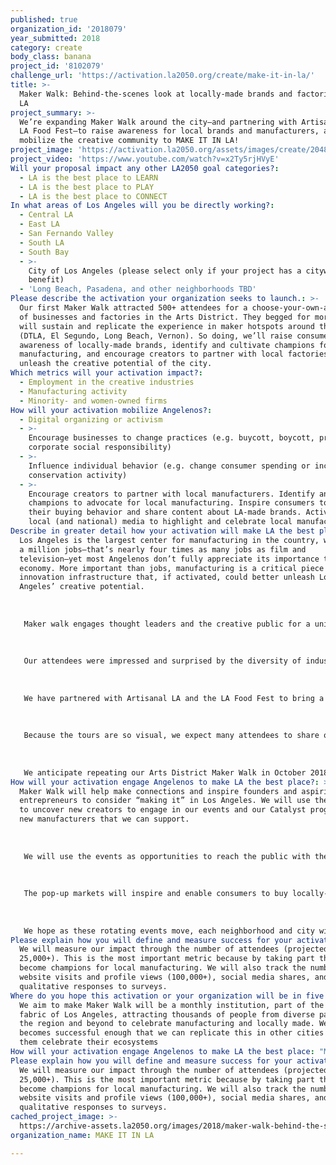 ```yaml
---
published: true
organization_id: '2018079'
year_submitted: 2018
category: create
body_class: banana
project_id: '8102079'
challenge_url: 'https://activation.la2050.org/create/make-it-in-la/'
title: >-
  Maker Walk: Behind-the-scenes look at locally-made brands and factories around
  LA
project_summary: >-
  We’re expanding Maker Walk around the city—and partnering with Artisanal LA &
  LA Food Fest—to raise awareness for local brands and manufacturers, and
  mobilize the creative community to MAKE IT IN LA!
project_image: 'https://activation.la2050.org/assets/images/create/2048-wide/make-it-in-la.jpg'
project_video: 'https://www.youtube.com/watch?v=x2Ty5rjHVyE'
Will your proposal impact any other LA2050 goal categories?:
  - LA is the best place to LEARN
  - LA is the best place to PLAY
  - LA is the best place to CONNECT
In what areas of Los Angeles will you be directly working?:
  - Central LA
  - East LA
  - San Fernando Valley
  - South LA
  - South Bay
  - >-
    City of Los Angeles (please select only if your project has a citywide
    benefit)
  - 'Long Beach, Pasadena, and other neighborhoods TBD'
Please describe the activation your organization seeks to launch.: >-
  Our first Maker Walk attracted 500+ attendees for a choose-your-own-adventure
  of businesses and factories in the Arts District. They begged for more, so we
  will sustain and replicate the experience in maker hotspots around the region
  (DTLA, El Segundo, Long Beach, Vernon). So doing, we’ll raise consumer
  awareness of locally-made brands, identify and cultivate champions for
  manufacturing, and encourage creators to partner with local factories to fully
  unleash the creative potential of the city.
Which metrics will your activation impact?​:
  - Employment in the creative industries
  - Manufacturing activity
  - Minority- and women-owned firms
How will your activation mobilize Angelenos?:
  - Digital organizing or activism
  - >-
    Encourage businesses to change practices (e.g. buycott, boycott, promote
    corporate social responsibility)
  - >-
    Influence individual behavior (e.g. change consumer spending or increase
    conservation activity)
  - >-
    Encourage creators to partner with local manufacturers. Identify and inspire
    champions to advocate for local manufacturing. Inspire consumers to change
    their buying behavior and share content about LA-made brands. Activate the
    local (and national) media to highlight and celebrate local manufacturing. 
Describe in greater detail how your activation will make LA the best place?: >-
  Los Angeles is the largest center for manufacturing in the country, with half
  a million jobs—that’s nearly four times as many jobs as film and
  television—yet most Angelenos don’t fully appreciate its importance to our
  economy. More important than jobs, manufacturing is a critical piece of
  innovation infrastructure that, if activated, could better unleash Los
  Angeles’ creative potential. 
   
   
   
   Maker walk engages thought leaders and the creative public for a unique look behind manufacturing in the city. Our pilot run attracted more than 500 participants. They checked in for this free event at the Los Angeles Cleantech Incubator and received a map for a self-guided walking tour of the Arts District neighborhood. Participants enjoyed visits to a dozen different factories and businesses, including Hyperloop, Angel City Brewery, La La Land Production and Design, HIVE lighting, the LADWP substation, the Advanced Prototyping Center, Blue Bottle, Greenbar Distillery, and Oblong Industries. It ended with an after party, featuring mini maker workshops and locally crafted cocktails at locally made shoe brand, COMUNITY. You can watch a video here: http://makeitinla.org/makerwalkvideo 
   
   
   
   Our attendees were impressed and surprised by the diversity of industries that are manufacturing in LA and they asked us for more. To build on Maker Walk’s success and expand its impact, we want to engage new neighborhoods and manufacturers and become a monthly event. We have yet to finalize the neighborhoods, but we have begun to scout venues in El Segundo, Pasadena, Vernon, in DTLA, and Long Beach.
   
   
   
   We have partnered with Artisanal LA and the LA Food Fest to bring a pop-up market aspect to enhance the event. The markets will raise awareness of consumers and inspire them to purchase locally made goods. 
   
   
   
   Because the tours are so visual, we expect many attendees to share on social media and we will add playful encouragements for sharing like photo stations. We will highlight many of the makers and manufacturers on social media and on our website to drive traffic and awareness. We will also implement an extensive PR campaign to attract media coverage.
   
   
   
   We anticipate repeating our Arts District Maker Walk in October 2018, and ramping up to a total of 18 events in the grant period. We expect to grow by 10% each month and attract more than 2,500 attendees per event by the second year, for a total of 25,000 attendees to date.
How will your activation engage Angelenos to make LA the best place?: >-
  Maker Walk will help make connections and inspire founders and aspiring
  entrepreneurs to consider “making it” in Los Angeles. We will use the events
  to uncover new creators to engage in our events and our Catalyst program and
  new manufacturers that we can support. 
   
   
   
   We will use the events as opportunities to reach the public with the message “manufacturing is sexy” through the media, social media, and our attendees. The events will be visually appealing to make it easy for people to share with their friends and raise awareness among the public. We will highlight manufacturers and brands hosting tours and selling at the market on our website.
   
   
   
   The pop-up markets will inspire and enable consumers to buy locally-made.
   
   
   
   We hope as these rotating events move, each neighborhood and city will start organizing additional events to involve their local residents, to expand our impact even further.
Please explain how you will define and measure success for your activation.​: >-
  We will measure our impact through the number of attendees (projected
  25,000+). This is the most important metric because by taking part they will
  become champions for local manufacturing. We will also track the number of
  website visits and profile views (100,000+), social media shares, and
  qualitative responses to surveys.
Where do you hope this activation or your organization will be in five years?: >-
  We aim to make Maker Walk will be a monthly institution, part of the cultural
  fabric of Los Angeles, attracting thousands of people from diverse parts of
  the region and beyond to celebrate manufacturing and locally made. We hope it
  becomes successful enough that we can replicate this in other cities to help
  them celebrate their ecosystems
How will your activation engage Angelenos to make LA the best place: "Maker Walk will help make connections and inspire founders and aspiring entrepreneurs to consider “making it” in Los Angeles. We will use the events to uncover new creators to engage in our events and our Catalyst program and new manufacturers that we can support. \r\n\r\nWe will use the events as opportunities to reach the public with the message “manufacturing is sexy” through the media, social media, and our attendees. The events will be visually appealing to make it easy for people to share with their friends and raise awareness among the public. We will highlight manufacturers and brands hosting tours and selling at the market on our website.\r\n\r\nThe pop-up markets will inspire and enable consumers to buy locally-made.\r\n\r\nWe hope as these rotating events move, each neighborhood and city will start organizing additional events to involve their local residents, to expand our impact even further. \r\n"
Please explain how you will define and measure success for your activation.: >-
  We will measure our impact through the number of attendees (projected
  25,000+). This is the most important metric because by taking part they will
  become champions for local manufacturing. We will also track the number of
  website visits and profile views (100,000+), social media shares, and
  qualitative responses to surveys.
cached_project_image: >-
  https://archive-assets.la2050.org/images/2018/maker-walk-behind-the-scenes-look-at-locally-made-brands-and-factories-around-la/activation.la2050.org/assets/images/create/2048-wide/make-it-in-la.jpg
organization_name: MAKE IT IN LA

---
```


